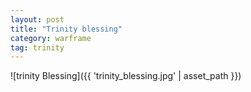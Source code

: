 ```yaml
---
layout: post
title: "Trinity blessing"
category: warframe
tag: trinity
---
```


![trinity Blessing]({{ 'trinity_blessing.jpg' | asset_path }})